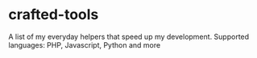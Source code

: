 # crafted-tools
A list of my everyday helpers that speed up my development. Supported languages: PHP, Javascript, Python and more
